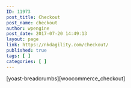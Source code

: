 ```yaml
---
ID: 11973
post_title: Checkout
post_name: checkout
author: wpengine
post_date: 2017-07-20 14:49:13
layout: page
link: https://nkdagility.com/checkout/
published: true
tags: [ ]
categories: [ ]
---
```

[yoast-breadcrumbs][woocommerce_checkout]